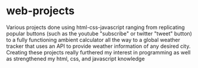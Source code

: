 # web-projects

Various projects done using html-css-javascript ranging from replicating popular buttons (such as the youtube "subscribe" or twitter "tweet" button)
to a fully functioning ambient calculator all the way to a global weather tracker that uses an API to provide weather information of any desired city.
Creating these projects really furthered my interest in programming as well as strengthened my html, css, and javascript knowledge
